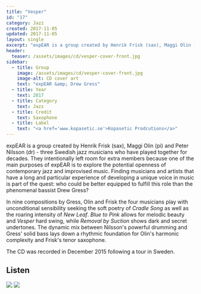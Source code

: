 ```yaml
---
title: "Vesper"
id: "17"
category: Jazz
created: 2017-11-05
updated: 2017-11-05
layout: single
excerpt: "expEAR is a group created by Henrik Frisk (sax), Maggi Olin (pi) and Peter Nilsson (dr) - ..."
header: 
  teaser: /assets/images/cd/vesper-cover-front.jpg
sidebar:
  - title: Group
    image: /assets/images/cd/vesper-cover-front.jpg
    image-alt: CD cover art
    text: "expEAR &amp; Drew Gress"
  - title: Year
    text: 2017
  - title: Category
    text: Jazz
  - title: Credit
    text: Saxophone
  - title: Label
    text: "<a href='www.kopasetic.se'>Kopasetic Prodcutions</a>"
---
```


expEAR is a group created by Henrik Frisk (sax), Maggi Olin (pi) and Peter Nilsson (dr) - three Swedish jazz musicians who have played together for decades. They intentionally left room for extra members because one of the main purposes of expEAR is to explore the potential openness of contemporary jazz and improvised music. Finding musicians and artists that have a long and particular experience of developing a unique voice in music is part of the quest: who could be better equipped to fulfill this role than the phenomenal bassist Drew Gress? 

In nine compositions by Gress, Olin and Frisk the four musicians play with unconditional sensibility seeking the soft poetry of <i>Cradle Song</i> as well as the roaring intensity of <i>New Leaf</i>. <i>Blue to Pink</i> allows for melodic beauty and <i>Vesper</i> hard swing, while <i>Removal by Suction</i> shows dark and secret undertones. The dynamic mix between Nilsson's powerful drumming and Gress' solid bass lays down a rhythmic foundation for Olin's harmonic complexity and Frisk's tenor saxophone.

The CD was recorded in December 2015 following a tour in Sweden.

## Listen
![](https://soundcloud.com/mail-97/zaftig)
![](https://soundcloud.com/mail-97/vesper)

